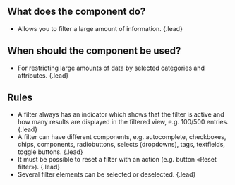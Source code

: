 ## What does the component do?
* Allows you to filter a large amount of information. {.lead}

## When should the component be used?
* For restricting large amounts of data by selected categories and attributes. {.lead}

## Rules
* A filter always has an indicator which shows that the filter is active and how many results are displayed in the filtered view, e.g. 100/500 entries. {.lead}
* A filter can have different components, e.g. <sbb-link variant="inline" type="button" href="/en/design-system/lean/components/autocompletion/">autocomplete</sbb-link>, <sbb-link variant="inline" type="button" href="/en/design-system/lean/components/checkbox/">checkboxes</sbb-link>, <sbb-link variant="inline" type="button" href="/en/design-system/lean/components/chip/">chips</sbb-link>, <sbb-link variant="inline" type="button" href="/en/design-system/lean/components/datepicker/">components</sbb-link>, <sbb-link variant="inline" type="button" href="/en/design-system/lean/components/radiobutton/">radiobuttons</sbb-link>, <sbb-link variant="inline" type="button" href="/en/design-system/lean/components/select/">selects (dropdowns)</sbb-link>, <sbb-link variant="inline" type="button" href="/en/design-system/lean/components/tag/">tags</sbb-link>, <sbb-link variant="inline" type="button" href="/en/design-system/lean/components/textfield/">textfields</sbb-link>, <sbb-link variant="inline" type="button" href="/en/design-system/lean/components/toggle/">toggle buttons</sbb-link>. {.lead}
* It must be possible to reset a filter with an action (e.g. button «Reset filter»). {.lead}
* Several filter elements can be selected or deselected. {.lead}

